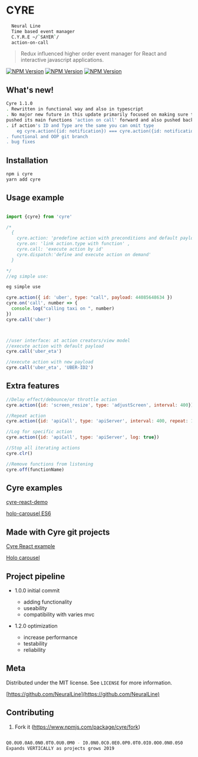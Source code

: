 <!-- @format -->

# CYRE

```sh
  Neural Line
  Time based event manager
  C.Y.R.E ~/`SAYER`/
  action-on-call

```

> Redux influenced higher order event manager for React and interactive javascript applications.

[![NPM Version][npm-image]][npm-url]
[![NPM Version][npm-download]][npm-url]
[![NPM Version][npm-size]][npm-url]

## What's new!

```sh
Cyre 1.1.0
. Rewritten in functional way and also in typescript
. No major new future in this update primarily focused on making sure the new code has no breaking futures and bug free
pushed its main functions 'action on call' forward and also pushed back the alternatives like dispatch, type, channel and emit.
. if action's ID and Type are the same you can omit type
    eg cyre.action({id: notification}) === cyre.action({id: notification, type: notification})
. functional and OOP git branch
. bug fixes
```

## Installation

```sh
npm i cyre
yarn add cyre
```

## Usage example

```js

import {cyre} from 'cyre'

/*
  {
    cyre.action: 'predefine action with preconditions and default payload',
    cyre.on: 'link action.type with function' ,
    cyre.call: 'execute action by id'
    cyre.dispatch:'define and execute action on demand'
  }

*/
//eg simple use:

eg simple use

cyre.action({ id: 'uber', type: "call", payload: 44085648634 })
cyre.on('call', number => {
  console.log("calling taxi on ", number)
})
cyre.call('uber')



//user interface: at action creators/view model
//execute action with default payload
cyre.call('uber_eta')

//execute action with new payload
cyre.call('uber_eta', 'UBER-ID2')

```

## Extra features

```js
//Delay effect/debounce/or throttle action
cyre.action({id: 'screen_resize', type: 'adjustScreen', interval: 400})
```

```js
//Repeat action
cyre.action({id: 'apiCall', type: 'apiServer', interval: 400, repeat: 10})
```

```js
//Log for specific action
cyre.action({id: 'apiCall', type: 'apiServer', log: true})
```

```js
//Stop all iterating actions
cyre.clr()
```

```js
//Remove functions from listening
cyre.off(functionName)
```

## Cyre examples

[cyre-react-demo](https://cyre-react-demo.netlify.com/)<br />

[holo-carousel ES6](https://holo-carousel.firebaseapp.com/)

## Made with Cyre git projects

[Cyre React example](https://github.com/neuralline/cyre-react-counter-demo)<br />

[Holo carousel](https://github.com/neuralline/holo-carousel)

## Project pipeline

- 1.0.0 initial commit

  - adding functionality
  - useability
  - compatibility with varies mvc

- 1.2.0 optimization

  - increase performance
  - testability
  - reliability

## Meta

Distributed under the MIT license. See `LICENSE` for more information.

[https://github.com/NeuralLine](https://github.com/NeuralLine)

## Contributing

1. Fork it (<https://www.npmjs.com/package/cyre/fork>)

```sh

Q0.0U0.0A0.0N0.0T0.0U0.0M0 - I0.0N0.0C0.0E0.0P0.0T0.0I0.0O0.0N0.0S0
Expands VERTICALLY as projects grows 2019

```

<!-- Markdown link & img dfn's -->

[npm-image]: https://img.shields.io/npm/v/cyre.svg?style=flat
[npm-url]: https://www.npmjs.com/package/cyre
[npm-download]: https://img.shields.io/npm/dt/cyre.svg?style=flat
[npm-size]: https://img.shields.io/bundlephobia/min/cyre.svg?style=flat
